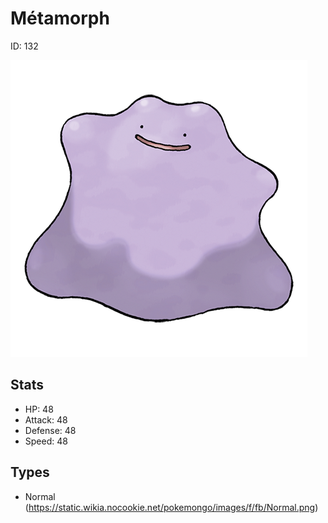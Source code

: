 # Métamorph


ID: 132

![](https://raw.githubusercontent.com/PokeAPI/sprites/master/sprites/pokemon/other/official-artwork/132.png "Métamorph")

## Stats


 - HP: 48
 - Attack: 48
 - Defense: 48
 - Speed: 48

## Types


 - Normal (https://static.wikia.nocookie.net/pokemongo/images/f/fb/Normal.png)
